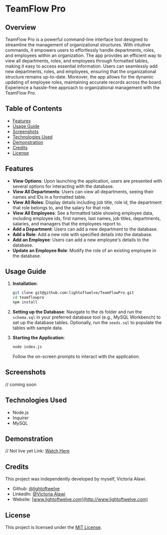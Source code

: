 # TeamFlow Pro

## Overview
TeamFlow Pro is a powerful command-line interface tool designed to streamline the management of organizational structures. With intuitive commands, it empowers users to effortlessly handle departments, roles, and employees within an organization. The app provides an efficient way to view all departments, roles, and employees through formatted tables, making it easy to access essential information. Users can seamlessly add new departments, roles, and employees, ensuring that the organizational structure remains up-to-date. Moreover, the app allows for the dynamic updating of employee roles, maintaining accurate records across the board. Experience a hassle-free approach to organizational management with the TeamFlow Pro.

## Table of Contents
- [Features](#features)
- [Usage Guide](#usage-guide)
- [Screenshots](#screenshots)
- [Technologies Used](#technologies-used)
- [Demonstration](#demonstration)
- [Credits](#credits)
- [License](#license)

## Features
- **View Options**: Upon launching the application, users are presented with several options for interacting with the database.
- **View All Departments**: Users can view all departments, seeing their names and IDs in a formatted table.
- **View All Roles**: Display details including job title, role id, the department that role belongs to, and the salary for that role.
- **View All Employees**: See a formatted table showing employee data, including employee ids, first names, last names, job titles, departments, salaries, and managers that the employees report to.
- **Add a Department**: Users can add a new department to the database.
- **Add a Role**: Add a new role with specified details into the database.
- **Add an Employee**: Users can add a new employee's details to the database.
- **Update an Employee Role**: Modify the role of an existing employee in the database.

## Usage Guide
1. **Installation**:
    ```bash
    git clone git@github.com:lightoftwelve/TeamFlowPro.git
    cd teamflowpro
    npm install
    ```

2. **Setting up the Database**:
    Navigate to the `db` folder and run the `schema.sql` in your preferred database tool (e.g., MySQL Workbench) to set up the database tables. Optionally, run the `seeds.sql` to populate the tables with sample data.

3. **Starting the Application**:
    ```bash
    node index.js
    ```

    Follow the on-screen prompts to interact with the application.

## Screenshots
// coming soon

## Technologies Used
- Node.js
- Inquirer
- MySQL

## Demonstration
// Not live yet
Link: [Watch Here](https://github.com/lightoftwelve)

## Credits
This project was independently developed by myself, Victoria Alawi.
- Github: [@lightoftwelve](https://github.com/lightoftwelve)
- LinkedIn: [@Victoria Alawi](https://www.linkedin.com/in/victoria-alawi-872984250/)
- Website: [www.lightoftwelve.com](http://www.lightoftwelve.com)

## License 
This project is licensed under the [MIT License](/LICENSE).